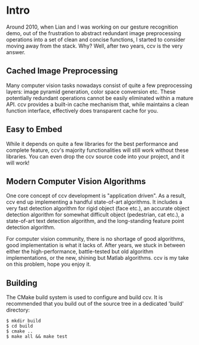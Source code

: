 Intro
=====

Around 2010, when Lian and I was working on our gesture recognition demo, out
of the frustration to abstract redundant image preprocessing operations into a
set of clean and concise functions, I started to consider moving away from the
stack. Why? Well, after two years, ccv is the very answer.

Cached Image Preprocessing
--------------------------

Many computer vision tasks nowadays consist of quite a few preprocessing
layers: image pyramid generation, color space conversion etc. These potentially
redundant operations cannot be easily eliminated within a mature API. ccv
provides a built-in cache mechanism that, while maintains a clean function
interface, effectively does transparent cache for you.

Easy to Embed
-------------

While it depends on quite a few libraries for the best performance and
complete feature, ccv's majority functionalities will still work without these
libraries. You can even drop the ccv source code into your project, and it will
work!

Modern Computer Vision Algorithms
---------------------------------

One core concept of ccv development is "application driven". As a result, ccv
end up implementing a handful state-of-art algorithms. It includes
a very fast detection algorithm for rigid object (face etc.), an accurate
object detection algorithm for somewhat difficult object (pedestrian, cat etc.),
a state-of-art text detection algorithm</a>, and the long-standing feature point
detection algorithm.

For computer vision community, there is no shortage of good algorithms, good
implementation is what it lacks of. After years, we stuck in between either the
high-performance, battle-tested but old algorithm implementations, or the new,
shining but Matlab algorithms. ccv is my take on this problem, hope you enjoy
it.

Building
--------

The CMake build system is used to configure and build ccv. It is recommended
that you build out of the source tree in a dedicated 'build' directory:

    $ mkdir build
    $ cd build
    $ cmake ..
    $ make all && make test

